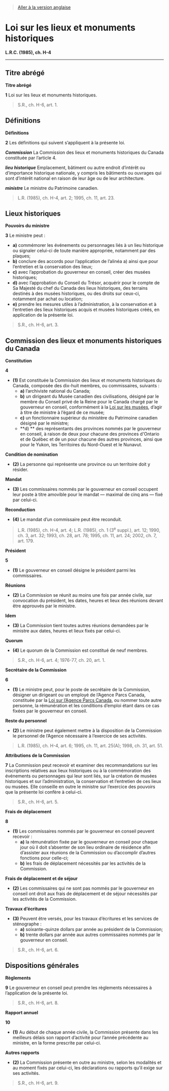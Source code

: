 > [Aller à la version anglaise](/en/Acts/Revised%20Statutes%20of%20Canada/H/H-4.md)

# Loi sur les lieux et monuments historiques

**L.R.C. (1985), ch. H-4**


----------



## Titre abrégé



**Titre abrégé**

**1** Loi sur les lieux et monuments historiques.
> S.R., ch. H-6, art. 1.





## Définitions



**Définitions**

**2** Les définitions qui suivent s’appliquent à la présente loi.

***Commission*** La Commission des lieux et monuments historiques du Canada constituée par l’article 4.

***lieu historique*** Emplacement, bâtiment ou autre endroit d’intérêt ou d’importance historique nationale, y compris les bâtiments ou ouvrages qui sont d’intérêt national en raison de leur âge ou de leur architecture.

***ministre*** Le ministre du Patrimoine canadien.
> L.R. (1985), ch. H-4, art. 2; 1995, ch. 11, art. 23.





## Lieux historiques



**Pouvoirs du ministre**

**3** Le ministre peut :
- **a)** commémorer les événements ou personnages liés à un lieu historique ou signaler celui-ci de toute manière appropriée, notamment par des plaques;
- **b)** conclure des accords pour l’application de l’alinéa a) ainsi que pour l’entretien et la conservation des lieux;
- **c)** avec l’approbation du gouverneur en conseil, créer des musées historiques;
- **d)** avec l’approbation du Conseil du Trésor, acquérir pour le compte de Sa Majesté du chef du Canada des lieux historiques, des terrains destinés à des musées historiques, ou des droits sur ceux-ci, notamment par achat ou location;
- **e)** prendre les mesures utiles à l’administration, à la conservation et à l’entretien des lieux historiques acquis et musées historiques créés, en application de la présente loi.
> S.R., ch. H-6, art. 3.





## Commission des lieux et monuments historiques du Canada



**Constitution**

**4** 

- **(1)** Est constituée la Commission des lieux et monuments historiques du Canada, composée des dix-huit membres, ou commissaires, suivants :
	- **a)** l’archiviste national du Canada;
	- **b)** un dirigeant du Musée canadien des civilisations, désigné par le membre du Conseil privé de la Reine pour le Canada chargé par le gouverneur en conseil, conformément à la [Loi sur les musées](/fr/Lois/Lois%20du%20Canada/1990/ch.%203.md), d’agir à titre de ministre à l’égard de ce musée;
	- **c)** un fonctionnaire supérieur du ministère du Patrimoine canadien désigné par le ministre;
	- **d)
** des représentants des provinces nommés par le gouverneur en conseil, à raison de deux pour chacune des provinces d'Ontario et de Québec et de un pour chacune des autres provinces, ainsi que pour le Yukon, les Territoires du Nord-Ouest et le Nunavut.

**Condition de nomination**

- **(2)** La personne qui représente une province ou un territoire doit y résider.

**Mandat**

- **(3)** Les commissaires nommés par le gouverneur en conseil occupent leur poste à titre amovible pour le mandat — maximal de cinq ans — fixé par celui-ci.

**Reconduction**

- **(4)** Le mandat d’un commissaire peut être reconduit.
> L.R. (1985), ch. H-4, art. 4; L.R. (1985), ch. 1 (3<sup>e</sup> suppl.), art. 12; 1990, ch. 3, art. 32; 1993, ch. 28, art. 78; 1995, ch. 11, art. 24; 2002, ch. 7, art. 179.





**Président**

**5** 

- **(1)** Le gouverneur en conseil désigne le président parmi les commissaires.

**Réunions**

- **(2)** La Commission se réunit au moins une fois par année civile, sur convocation du président, les dates, heures et lieux des réunions devant être approuvés par le ministre.

**Idem**

- **(3)** La Commission tient toutes autres réunions demandées par le ministre aux dates, heures et lieux fixés par celui-ci.

**Quorum**

- **(4)** Le quorum de la Commission est constitué de neuf membres.
> S.R., ch. H-6, art. 4; 1976-77, ch. 20, art. 1.





**Secrétaire de la Commission**

**6** 

- **(1)** Le ministre peut, pour le poste de secrétaire de la Commission, désigner un dirigeant ou un employé de l’Agence Parcs Canada, constituée par la [Loi sur l’Agence Parcs Canada](/fr/Lois/Lois%20du%20Canada/1998/ch.%2031.md), ou nommer toute autre personne, la rémunération et les conditions d’emploi étant dans ce cas fixées par le gouverneur en conseil.

**Reste du personnel**

- **(2)** Le ministre peut également mettre à la disposition de la Commission le personnel de l’Agence nécessaire à l’exercice de ses activités.
> L.R. (1985), ch. H-4, art. 6; 1995, ch. 11, art. 25(A); 1998, ch. 31, art. 51.





**Attributions de la Commission**

**7** La Commission peut recevoir et examiner des recommandations sur les inscriptions relatives aux lieux historiques ou à la commémoration des événements ou personnages qui leur sont liés, sur la création de musées historiques et sur l’administration, la conservation et l’entretien de ces lieux ou musées. Elle conseille en outre le ministre sur l’exercice des pouvoirs que la présente loi confère à celui-ci.
> S.R., ch. H-6, art. 5.





**Frais de déplacement**

**8** 

- **(1)** Les commissaires nommés par le gouverneur en conseil peuvent recevoir :
	- **a)** la rémunération fixée par le gouverneur en conseil pour chaque jour où il doit s’absenter de son lieu ordinaire de résidence afin d’assister aux réunions de la Commission ou d’accomplir d’autres fonctions pour celle-ci;
	- **b)** les frais de déplacement nécessités par les activités de la Commission.

**Frais de déplacement et de séjour**

- **(2)** Les commissaires qui ne sont pas nommés par le gouverneur en conseil ont droit aux frais de déplacement et de séjour nécessités par les activités de la Commission.

**Travaux d’écritures**

- **(3)** Peuvent être versés, pour les travaux d’écritures et les services de sténographe :
	- **a)** soixante-quinze dollars par année au président de la Commission;
	- **b)** trente dollars par année aux autres commissaires nommés par le gouverneur en conseil.
> S.R., ch. H-6, art. 6.





## Dispositions générales



**Règlements**

**9** Le gouverneur en conseil peut prendre les règlements nécessaires à l’application de la présente loi.
> S.R., ch. H-6, art. 8.





**Rapport annuel**

**10** 

- **(1)** Au début de chaque année civile, la Commission présente dans les meilleurs délais son rapport d’activité pour l’année précédente au ministre, en la forme prescrite par celui-ci.

**Autres rapports**

- **(2)** La Commission présente en outre au ministre, selon les modalités et au moment fixés par celui-ci, les déclarations ou rapports qu’il exige sur ses activités.
> S.R., ch. H-6, art. 9.




